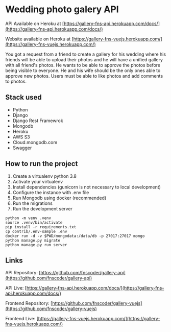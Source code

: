 # Wedding photo galery API
API Available on Heroku at [https://gallery-fns-api.herokuapp.com/docs/](https://gallery-fns-api.herokuapp.com/docs/)

Website available on Heroku at [https://gallery-fns-vuejs.herokuapp.com/](https://gallery-fns-vuejs.herokuapp.com/)


You got a request from a friend to create a gallery for his wedding where his friends will be able to upload their photos and he will have a unified gallery with all friend's photos.
He wants to be able to approve the photos before being visible to everyone. He and his wife should be the only ones able to approve new photos.
Users must be able to like photos and add comments to photos.

## Stack used
* Python
* Django
* Django Rest Framewrok
* Mongodb
* Heroku
* AWS S3
* Cloud.mongodb.com
* Swagger


## How to run the project

1. Create a virtualenv python 3.8
2. Activate your virtualenv
3. Install dependencies (gunicorn is not necessary to local development)
4. Configure the instance with .env file
5. Run Mongodb using docker (recommended)
6. Run the migrations
7. Run the development server

```console
python -m venv .venv
source .venv/bin/activate
pip install -r requirements.txt
cp contrib/.env-sample .env
docker run -d -v $PWD/mongodata:/data/db -p 27017:27017 mongo
python manage.py migrate
python manage.py run server
```

## Links
API Repository: [https://github.com/fnscoder/gallery-api](https://github.com/fnscoder/gallery-api)

API Live: [https://gallery-fns-api.herokuapp.com/docs/](https://gallery-fns-api.herokuapp.com/docs/)

Frontend Repository: [https://github.com/fnscoder/gallery-vuejs](https://github.com/fnscoder/gallery-vuejs)

Frontend Live: [https://gallery-fns-vuejs.herokuapp.com/](https://gallery-fns-vuejs.herokuapp.com/)

